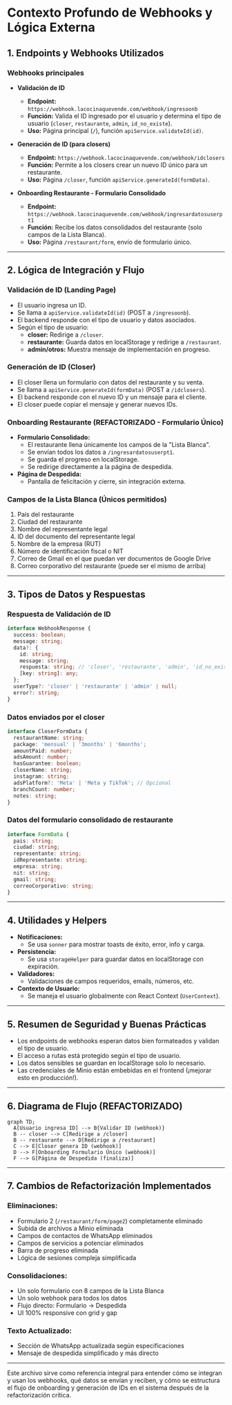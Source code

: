 # Contexto Profundo de Webhooks y Lógica Externa

## 1. Endpoints y Webhooks Utilizados

### Webhooks principales
- **Validación de ID**
  - **Endpoint:** `https://webhook.lacocinaquevende.com/webhook/ingresoonb`
  - **Función:** Valida el ID ingresado por el usuario y determina el tipo de usuario (`closer`, `restaurante`, `admin`, `id_no_existe`).
  - **Uso:** Página principal (`/`), función `apiService.validateId(id)`.

- **Generación de ID (para closers)**
  - **Endpoint:** `https://webhook.lacocinaquevende.com/webhook/idclosers`
  - **Función:** Permite a los closers crear un nuevo ID único para un restaurante.
  - **Uso:** Página `/closer`, función `apiService.generateId(formData)`.

- **Onboarding Restaurante - Formulario Consolidado**
  - **Endpoint:** `https://webhook.lacocinaquevende.com/webhook/ingresardatosuserpt1`
  - **Función:** Recibe los datos consolidados del restaurante (solo campos de la Lista Blanca).
  - **Uso:** Página `/restaurant/form`, envío de formulario único.

---

## 2. Lógica de Integración y Flujo

### Validación de ID (Landing Page)
- El usuario ingresa un ID.
- Se llama a `apiService.validateId(id)` (POST a `/ingresoonb`).
- El backend responde con el tipo de usuario y datos asociados.
- Según el tipo de usuario:
  - **closer:** Redirige a `/closer`.
  - **restaurante:** Guarda datos en localStorage y redirige a `/restaurant`.
  - **admin/otros:** Muestra mensaje de implementación en progreso.

### Generación de ID (Closer)
- El closer llena un formulario con datos del restaurante y su venta.
- Se llama a `apiService.generateId(formData)` (POST a `/idclosers`).
- El backend responde con el nuevo ID y un mensaje para el cliente.
- El closer puede copiar el mensaje y generar nuevos IDs.

### Onboarding Restaurante (REFACTORIZADO - Formulario Único)
- **Formulario Consolidado:**
  - El restaurante llena únicamente los campos de la "Lista Blanca".
  - Se envían todos los datos a `/ingresardatosuserpt1`.
  - Se guarda el progreso en localStorage.
  - Se redirige directamente a la página de despedida.
- **Página de Despedida:**
  - Pantalla de felicitación y cierre, sin integración externa.

### Campos de la Lista Blanca (Únicos permitidos)
1. País del restaurante
2. Ciudad del restaurante
3. Nombre del representante legal
4. ID del documento del representante legal
5. Nombre de la empresa (RUT)
6. Número de identificación fiscal o NIT
7. Correo de Gmail en el que puedan ver documentos de Google Drive
8. Correo corporativo del restaurante (puede ser el mismo de arriba)

---

## 3. Tipos de Datos y Respuestas

### Respuesta de Validación de ID
```ts
interface WebhookResponse {
  success: boolean;
  message: string;
  data?: {
    id: string;
    message: string;
    respuesta: string; // 'closer', 'restaurante', 'admin', 'id_no_existe'
    [key: string]: any;
  };
  userType?: 'closer' | 'restaurante' | 'admin' | null;
  error?: string;
}
```

### Datos enviados por el closer
```ts
interface CloserFormData {
  restaurantName: string;
  package: 'mensual' | '3months' | '6months';
  amountPaid: number;
  adsAmount: number;
  hasGuarantee: boolean;
  closerName: string;
  instagram: string;
  adsPlatform?: 'Meta' | 'Meta y TikTok'; // Opcional
  branchCount: number;
  notes: string;
}
```

### Datos del formulario consolidado de restaurante
```ts
interface FormData {
  pais: string;
  ciudad: string;
  representante: string;
  idRepresentante: string;
  empresa: string;
  nit: string;
  gmail: string;
  correoCorporativo: string;
}
```

---

## 4. Utilidades y Helpers

- **Notificaciones:**
  - Se usa `sonner` para mostrar toasts de éxito, error, info y carga.
- **Persistencia:**
  - Se usa `storageHelper` para guardar datos en localStorage con expiración.
- **Validadores:**
  - Validaciones de campos requeridos, emails, números, etc.
- **Contexto de Usuario:**
  - Se maneja el usuario globalmente con React Context (`UserContext`).

---

## 5. Resumen de Seguridad y Buenas Prácticas
- Los endpoints de webhooks esperan datos bien formateados y validan el tipo de usuario.
- El acceso a rutas está protegido según el tipo de usuario.
- Los datos sensibles se guardan en localStorage solo lo necesario.
- Las credenciales de Minio están embebidas en el frontend (¡mejorar esto en producción!).

---

## 6. Diagrama de Flujo (REFACTORIZADO)

```mermaid
graph TD;
  A[Usuario ingresa ID] --> B{Validar ID (webhook)}
  B -- closer --> C[Redirige a /closer]
  B -- restaurante --> D[Redirige a /restaurant]
  C --> E[Closer genera ID (webhook)]
  D --> F[Onboarding Formulario Único (webhook)]
  F --> G[Página de Despedida (finaliza)]
```

---

## 7. Cambios de Refactorización Implementados

### Eliminaciones:
- Formulario 2 (`/restaurant/form/page2`) completamente eliminado
- Subida de archivos a Minio eliminada
- Campos de contactos de WhatsApp eliminados
- Campos de servicios a potenciar eliminados
- Barra de progreso eliminada
- Lógica de sesiones compleja simplificada

### Consolidaciones:
- Un solo formulario con 8 campos de la Lista Blanca
- Un solo webhook para todos los datos
- Flujo directo: Formulario → Despedida
- UI 100% responsive con grid y gap

### Texto Actualizado:
- Sección de WhatsApp actualizada según especificaciones
- Mensaje de despedida simplificado y más directo

---

Este archivo sirve como referencia integral para entender cómo se integran y usan los webhooks, qué datos se envían y reciben, y cómo se estructura el flujo de onboarding y generación de IDs en el sistema después de la refactorización crítica. 